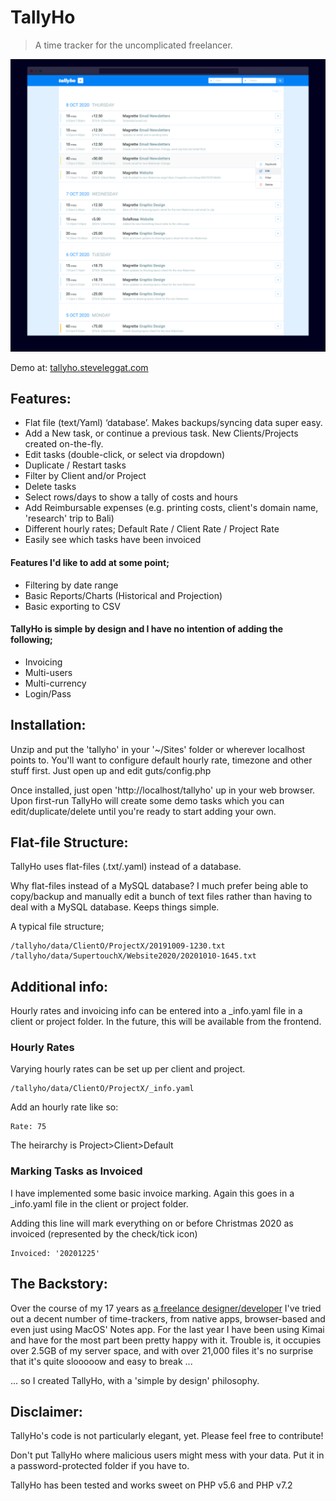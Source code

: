 # TallyHo

> A time tracker for the uncomplicated freelancer.

![Preview](https://raw.githubusercontent.com/sleggat/TallyHo/master/screenshot.jpg)

Demo at: [tallyho.steveleggat.com](http://tallyho.steveleggat.com)

## Features:

- Flat file (text/Yaml) ‘database’. Makes backups/syncing data super easy.
- Add a New task, or continue a previous task. New Clients/Projects created on-the-fly.
- Edit tasks (double-click, or select via dropdown)
- Duplicate / Restart tasks
- Filter by Client and/or Project
- Delete tasks
- Select rows/days to show a tally of costs and hours
- Add Reimbursable expenses (e.g. printing costs, client's domain name, 'research' trip to Bali)
- Different hourly rates; Default Rate / Client Rate / Project Rate
- Easily see which tasks have been invoiced

#### Features I'd like to add at some point;

- Filtering by date range
- Basic Reports/Charts (Historical and Projection)
- Basic exporting to CSV

#### TallyHo is simple by design and I have no intention of adding the following;

- Invoicing
- Multi-users
- Multi-currency
- Login/Pass

## Installation:

Unzip and put the 'tallyho' in your '~/Sites' folder or wherever localhost points to. You'll want to configure default hourly rate, timezone and other stuff first. Just open up and edit guts/config.php

Once installed, just open 'http://localhost/tallyho' up in your web browser. Upon first-run TallyHo will create some demo tasks which you can edit/duplicate/delete until you're ready to start adding your own.

## Flat-file Structure:

TallyHo uses flat-files (.txt/.yaml) instead of a database.

Why flat-files instead of a MySQL database? I much prefer being able to copy/backup and manually edit a bunch of text files rather than having to deal with a MySQL database. Keeps things simple.

A typical file structure;

```
/tallyho/data/ClientO/ProjectX/20191009-1230.txt
/tallyho/data/SupertouchX/Website2020/20201010-1645.txt
```

## Additional info:

Hourly rates and invoicing info can be entered into a \_info.yaml file in a client or project folder.
In the future, this will be available from the frontend.

### Hourly Rates

Varying hourly rates can be set up per client and project.

```
/tallyho/data/ClientO/ProjectX/_info.yaml
```

Add an hourly rate like so:

```
Rate: 75
```

The heirarchy is Project>Client>Default

### Marking Tasks as Invoiced

I have implemented some basic invoice marking. Again this goes in a \_info.yaml file in the client or project folder.

Adding this line will mark everything on or before Christmas 2020 as invoiced (represented by the check/tick icon)

```
Invoiced: '20201225'
```

## The Backstory:

Over the course of my 17 years as [a freelance designer/developer](https://steveleggat.com "Steve Leggat has been a freelance graphic designer and coder in New Zealand and Taiwan since 2006") I've tried out a decent number of time-trackers, from native apps, browser-based and even just using MacOS' Notes app. For the last year I have been using Kimai and have for the most part been pretty happy with it. Trouble is, it occupies over 2.5GB of my server space, and with over 21,000 files it's no surprise that it's quite slooooow and easy to break ...

... so I created TallyHo, with a 'simple by design' philosophy.

## Disclaimer:

TallyHo's code is not particularly elegant, yet. Please feel free to contribute!

Don't put TallyHo where malicious users might mess with your data. Put it in a password-protected folder if you have to.

TallyHo has been tested and works sweet on PHP v5.6 and PHP v7.2
